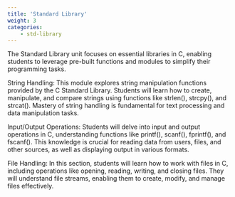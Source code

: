 ```yaml
---
title: 'Standard Library'
weight: 3
categories:
    - std-library
---
```

The Standard Library unit focuses on essential libraries in C, enabling students to leverage pre-built functions and modules to simplify their programming tasks.

String Handling:
This module explores string manipulation functions provided by the C Standard Library. Students will learn how to create, manipulate, and compare strings using functions like strlen(), strcpy(), and strcat(). Mastery of string handling is fundamental for text processing and data manipulation tasks.

Input/Output Operations:
Students will delve into input and output operations in C, understanding functions like printf(), scanf(), fprintf(), and fscanf(). This knowledge is crucial for reading data from users, files, and other sources, as well as displaying output in various formats.

File Handling:
In this section, students will learn how to work with files in C, including operations like opening, reading, writing, and closing files. They will understand file streams, enabling them to create, modify, and manage files effectively.